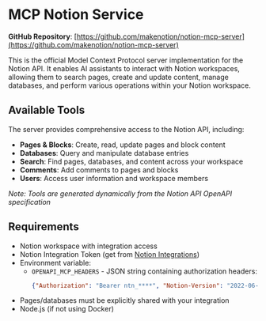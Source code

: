 # MCP Notion Service

**GitHub Repository**: [https://github.com/makenotion/notion-mcp-server](https://github.com/makenotion/notion-mcp-server)

This is the official Model Context Protocol server implementation for the Notion API. It enables AI assistants to interact with Notion workspaces, allowing them to search pages, create and update content, manage databases, and perform various operations within your Notion workspace.

## Available Tools

The server provides comprehensive access to the Notion API, including:
- **Pages & Blocks**: Create, read, update pages and block content
- **Databases**: Query and manipulate database entries
- **Search**: Find pages, databases, and content across your workspace
- **Comments**: Add comments to pages and blocks
- **Users**: Access user information and workspace members

*Note: Tools are generated dynamically from the Notion API OpenAPI specification*

## Requirements

- Notion workspace with integration access
- Notion Integration Token (get from [Notion Integrations](https://www.notion.so/profile/integrations))
- Environment variable:
  - `OPENAPI_MCP_HEADERS` - JSON string containing authorization headers:
    ```json
    {"Authorization": "Bearer ntn_****", "Notion-Version": "2022-06-28"}
    ```
- Pages/databases must be explicitly shared with your integration
- Node.js (if not using Docker)
